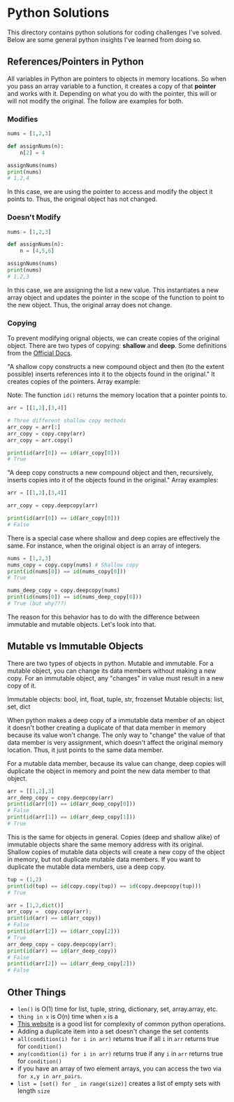 # Python Solutions

This directory contains python solutions for coding challenges I've solved. Below are some general python insights I've learned from doing so.

## References/Pointers in Python

All variables in Python are pointers to objects in memory locations. So when you pass an array variable to a function, it creates a copy of that **pointer** and works with it. Depending on what you do with the pointer, this will or will not modify the original. The follow are examples for both.

### Modifies

```python
nums = [1,2,3]

def assignNums(n):
    n[2] = 4

assignNums(nums)
print(nums)
# 1,2,4
```

In this case, we are using the pointer to access and modify the object it points to. Thus, the original object has not changed.

### Doesn't Modify

```python
nums = [1,2,3]

def assignNums(n):
    n = [4,5,6]

assignNums(nums)
print(nums)
# 1,2,3
```

In this case, we are assigning the list a new value. This instantiates a new array object and updates the pointer in the scope of the function to point to the new object. Thus, the original array does not change.

### Copying

To prevent modifying orignal objects, we can create copies of the original object. There are two types of copying: **shallow** and **deep**. Some definitions from the [Official Docs](https://docs.python.org/3/library/copy.html).

"A shallow copy constructs a new compound object and then (to the extent possible) inserts references into it to the objects found in the original." It creates copies of the pointers. Array example:

Note: The function `id()` returns the memory location that a pointer points to.

```python
arr = [[1,2],[3,4]]

# Three different shallow copy methods
arr_copy = arr[:]
arr_copy = copy.copy(arr)
arr_copy = arr.copy()

print(id(arr[0]) == id(arr_copy[0]))
# True
```

"A deep copy constructs a new compound object and then, recursively, inserts copies into it of the objects found in the original." Array examples:

```python
arr = [[1,2],[3,4]]

arr_copy = copy.deepcopy(arr)

print(id(arr[0]) == id(arr_copy[0]))
# False
```

There is a special case where shallow and deep copies are effectively the same. For instance, when the original object is an array of integers.

```python
nums = [1,2,3]
nums_copy = copy.copy(nums) # Shallow copy
print(id(nums[0]) == id(nums_copy[0]))
# True

nums_deep_copy = copy.deepcopy(nums)
print(id(nums[0]) == id(nums_deep_copy[0]))
# True (but why???)
```

The reason for this behavior has to do with the difference between immutable and mutable objects. Let's look into that.

## Mutable vs Immutable Objects

There are two types of objects in python. Mutable and immutable. For a mutable object, you can change its data members without making a new copy. For an immutable object, any "changes" in value must result in a new copy of it.

Immutable objects: bool, int, float, tuple, str, frozenset
Mutable objects: list, set, dict

When python makes a deep copy of a immutable data member of an object it doesn't bother creating a duplicate of that data member in memory because its value won't change. The only way to "change" the value of that data member is very assignment, which doesn't affect the original memory location. Thus, it just points to the same data member.

For a mutable data member, because its value can change, deep copies will duplicate the object in memory and point the new data member to that object.

```python
arr = [[1,2],3]
arr_deep_copy = copy.deepcopy(arr)
print(id(arr[0]) == id(arr_deep_copy[0]))
# False
print(id(arr[1]) == id(arr_deep_copy[1]))
# True
```

This is the same for objects in general. Copies (deep and shallow alike) of immutable objects share the same memory address with its original. Shallow copies of mutable data objects will create a new copy of the object in memory, but not duplicate mutable data members. If you want to duplicate the mutable data members, use a deep copy.

```python
tup = (1,2)
print(id(tup) == id(copy.copy(tup)) == id(copy.deepcopy(tup)))
# True

arr = [1,2,dict()]
arr_copy =  copy.copy(arr);
print(id(arr) == id(arr_copy))
# False
print(id(arr[2]) == id(arr_copy[2]))
# True
arr_deep_copy = copy.deepcopy(arr);
print(id(arr) == id(arr_deep_copy))
# False
print(id(arr[2]) == id(arr_deep_copy[2]))
# False
```

## Other Things

- `len()` is O(1) time for list, tuple, string, dictionary, set, array.array, etc.
- `thing in x` is O(n) time when `x` is a
- [This website](https://www.ics.uci.edu/~pattis/ICS-33/lectures/complexitypython.txt) is a good list for complexity of common python operations.
- Adding a duplicate item into a set doesn't change the set contents
- `all(condition(i) for i in arr)` returns true if all `i` in `arr` returns true for `condition()`
- `any(condition(i) for i in arr)` returns true if any `i` in `arr` returns true for `condition()`
- if you have an array of two element arrays, you can access the two via `for x,y in arr_pairs`.
- `list = [set() for _ in range(size)]` creates a list of empty sets with length `size`
